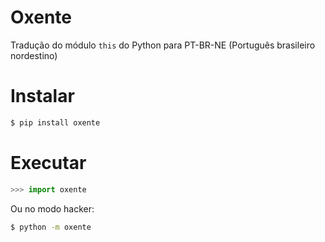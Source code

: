 Oxente
======

Tradução do módulo `this` do Python para PT-BR-NE (Português brasileiro nordestino)

Instalar
=======
```sh
$ pip install oxente
```

Executar
=======
```py
>>> import oxente
```
Ou no modo hacker:
```sh
$ python -m oxente
```
